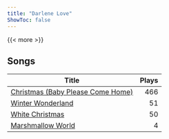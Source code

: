 ```yaml
---
title: "Darlene Love"
ShowToc: false
---
```


{{< more >}}

## Songs
Title | Plays 
----- | -----: 
[Christmas (Baby Please Come Home)](/songs/christmas-baby-please-come-home) | 466
[Winter Wonderland](/songs/winter-wonderland) | 51
[White Christmas](/songs/white-christmas) | 50
[Marshmallow World](/songs/marshmallow-world) | 4

